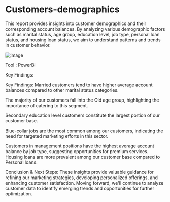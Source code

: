# Customers-demographics
This report provides insights into customer demographics and their corresponding account balances. By analyzing various demographic factors such as marital status, age group, education level, job type, personal loan status, and housing loan status, we aim to understand patterns and trends in customer behavior.


![image](https://images.pexels.com/photos/210679/pexels-photo-210679.jpeg?auto=compress&cs=tinysrgb&w=600)

Tool : PowerBi

Key Findings:

Key Findings:
Married customers tend to have higher average account balances compared to other marital status categories.

The majority of our customers fall into the Old age group, highlighting the importance of catering to this segment.

Secondary education level customers constitute the largest portion of our customer base.

Blue-collar jobs are the most common among our customers, indicating the need for targeted marketing efforts in this sector.

Customers in management positions have the highest average account balance by job type, suggesting opportunities for premium services.
Housing loans are more prevalent among our customer base compared to Personal loans.

Conclusion & Next Steps:
These insights provide valuable guidance for refining our marketing strategies, developing personalized offerings, and enhancing customer satisfaction. Moving forward, we'll continue to analyze customer data to identify emerging trends and opportunities for further optimization.
